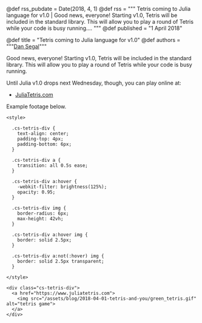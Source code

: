 @def rss_pubdate = Date(2018, 4, 1)
@def rss = """ Tetris coming to Julia language for v1.0 | Good news, everyone! Starting v1.0, Tetris will be included in the standard library. This will allow you to play a round of Tetris while your code is busy running.... """
@def published = "1 April 2018"

@def title = "Tetris coming to Julia language for v1.0"
@def authors = """<a href="https://github.com/djsegal">Dan Segal</a>"""

Good news, everyone! Starting v1.0, Tetris will be included in the standard library. This will allow you to play a round of Tetris while your code is busy running.

Until Julia v1.0 drops next Wednesday, though, you can play online at:

+ [JuliaTetris.com](https://www.juliatetris.com)

Example footage below.

~~~
<style>

  .cs-tetris-div {
    text-align: center;
    padding-top: 4px;
    padding-bottom: 6px;
  }

  .cs-tetris-div a {
    transition: all 0.5s ease;
  }

  .cs-tetris-div a:hover {
    -webkit-filter: brightness(125%);
    opacity: 0.95;
  }

  .cs-tetris-div img {
    border-radius: 6px;
    max-height: 42vh;
  }

  .cs-tetris-div a:hover img {
    border: solid 2.5px;
  }

  .cs-tetris-div a:not(:hover) img {
    border: solid 2.5px transparent;
  }

</style>

<div class="cs-tetris-div">
  <a href="https://www.juliatetris.com">
    <img src="/assets/blog/2018-04-01-tetris-and-you/green_tetris.gif" alt="tetris game">
  </a>
</div>
~~~
